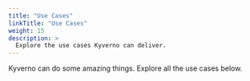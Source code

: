 ```yaml
---
title: "Use Cases"
linkTitle: "Use Cases"
weight: 15
description: >
  Explore the use cases Kyverno can deliver.
---
```


Kyverno can do some amazing things. Explore all the use cases below.
